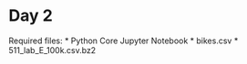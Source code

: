 Day 2
=====

Required files:
    * Python Core Jupyter Notebook
    * bikes.csv 
    * 511_lab_E_100k.csv.bz2
    
